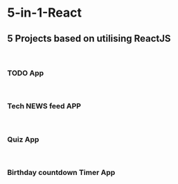 # 5-in-1-React
## 5 Projects based on utilising ReactJS 
<br/>

### TODO App
<br/>

### Tech NEWS feed APP
<br/>

### Quiz App
<br/>

### Birthday countdown Timer App
<br/>
